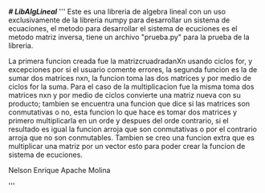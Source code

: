 ***# LibAlgLineal***
'''
Este es una libreria de algebra lineal con un uso exclusivamente de la libreria numpy para desarrollar un sistema de ecuaciones,
el metodo para desarrollar el sistema de ecuciones es el  metodo matriz inversa, tiene un archivo "prueba.py" para la prueba de
la libreria.

La primera funcion creada fue la matrizcruadradanXn usando ciclos for, y excepciones por si el usuario comente errores, la segunda funcion 
es la de sumar dos matrices nxn, la funcion toma las dos matrices y por medio de ciclos for la suma. Para el caso de la multiplicacion fue 
la misma toma dos matrices nxn y por medio de ciclos convierte una matriz nueva con su producto; tambien se encuentra una funcion que dice si las matrices son conmutativas o no, esta funcion lo que hace es tomar dos matrices y primero multiplicarla en un orde y despues del
orde contrario, si el resultado es igual la funcion arroja que son conmutativas o por el contrario arroja que no son conmutables. Tambien se creo una funcion extra que es multiplicar una matriz por un vector esto para poder crear la funcion de sistema de ecuciones.

Nelson Enrique Apache Molina

'''
